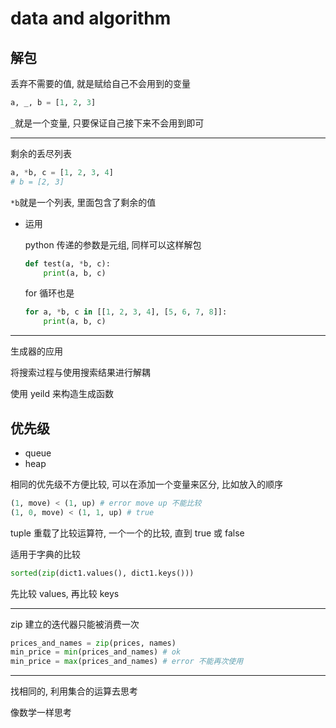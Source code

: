 # data and algorithm

## 解包

丢弃不需要的值, 就是赋给自己不会用到的变量

```py
a, _, b = [1, 2, 3]
```

`_`就是一个变量, 只要保证自己接下来不会用到即可

---

剩余的丢尽列表

```py
a, *b, c = [1, 2, 3, 4]
# b = [2, 3]
```

`*b`就是一个列表, 里面包含了剩余的值

- 运用

  python 传递的参数是元组, 同样可以这样解包

  ```py
  def test(a, *b, c):
      print(a, b, c)
  ```

  for 循环也是

  ```py
  for a, *b, c in [[1, 2, 3, 4], [5, 6, 7, 8]]:
      print(a, b, c)
  ```

---

生成器的应用

将搜索过程与使用搜索结果进行解耦

使用 yeild 来构造生成函数

## 优先级

- queue
- heap

相同的优先级不方便比较, 可以在添加一个变量来区分, 比如放入的顺序

```py
(1, move) < (1, up) # error move up 不能比较
(1, 0, move) < (1, 1, up) # true
```

tuple 重载了比较运算符, 一个一个的比较, 直到 true 或 false

适用于字典的比较

```py
sorted(zip(dict1.values(), dict1.keys()))
```

先比较 values, 再比较 keys

---

zip 建立的迭代器只能被消费一次

```py
prices_and_names = zip(prices, names)
min_price = min(prices_and_names) # ok
min_price = max(prices_and_names) # error 不能再次使用
```

---

找相同的, 利用集合的运算去思考

像数学一样思考
